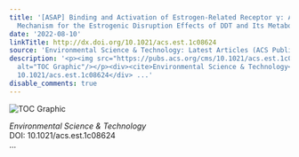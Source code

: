 ```yaml
---
title: '[ASAP] Binding and Activation of Estrogen-Related Receptor γ: A Novel Molecular
  Mechanism for the Estrogenic Disruption Effects of DDT and Its Metabolites'
date: '2022-08-10'
linkTitle: http://dx.doi.org/10.1021/acs.est.1c08624
source: 'Environmental Science & Technology: Latest Articles (ACS Publications)'
description: '<p><img src="https://pubs.acs.org/cms/10.1021/acs.est.1c08624/asset/images/medium/es1c08624_0007.gif"
  alt="TOC Graphic"/></p><div><cite>Environmental Science & Technology</cite></div><div>DOI:
  10.1021/acs.est.1c08624</div> ...'
disable_comments: true
---
```

<p><img src="https://pubs.acs.org/cms/10.1021/acs.est.1c08624/asset/images/medium/es1c08624_0007.gif" alt="TOC Graphic"/></p><div><cite>Environmental Science & Technology</cite></div><div>DOI: 10.1021/acs.est.1c08624</div> ...